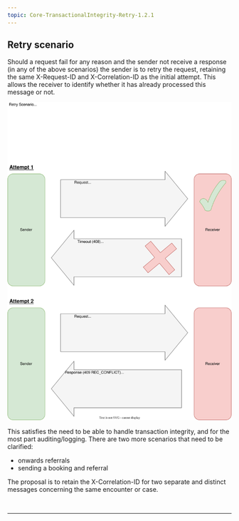 ```yaml
---
topic: Core-TransactionalIntegrity-Retry-1.2.1
---
```


## Retry scenario

Should a request fail for any reason and the sender not receive a response (in any of the above scenarios) the sender is to retry the request, retaining the same X-Request-ID and X-Correlation-ID as the initial attempt. This allows the receiver to identify whether it has already processed this message or not.

![BaRS FHIR API end-to-end process](https://raw.githubusercontent.com/NHSDigital/booking-and-referral-media/master/src/images/TransactionIntegrity/Retry-Scenario-1.0.0.svg)


This satisfies the need to be able to handle transaction integrity, and for the most part auditing/logging. There are two more scenarios that need to be clarified:

- onwards referrals
- sending a booking and referral

The proposal is to retain the X-Correlation-ID for two separate and distinct messages concerning the same encounter or case.

<br>
<hr>